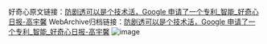 好奇心原文链接：[防剧透可以是个技术活，Google 申请了一个专利_智能_好奇心日报-高宇馨](https://www.qdaily.com/articles/8299.html)
WebArchive归档链接：[防剧透可以是个技术活，Google 申请了一个专利_智能_好奇心日报-高宇馨](http://web.archive.org/web/20190623152534/https://www.qdaily.com/articles/8299.html)
![image](http://ww3.sinaimg.cn/large/007d5XDply1g3vbphc2odj30u03061kx)